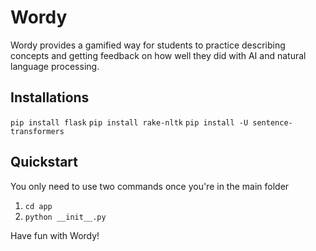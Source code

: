 # Wordy
Wordy provides a gamified way for students to practice describing concepts and getting feedback on how well they did with AI and natural language processing. 

## Installations

`pip install flask`
`pip install rake-nltk`
`pip install -U sentence-transformers`

## Quickstart

You only need to use two commands once you're in the main folder

1. `cd app`
2. `python __init__.py`

Have fun with Wordy!
